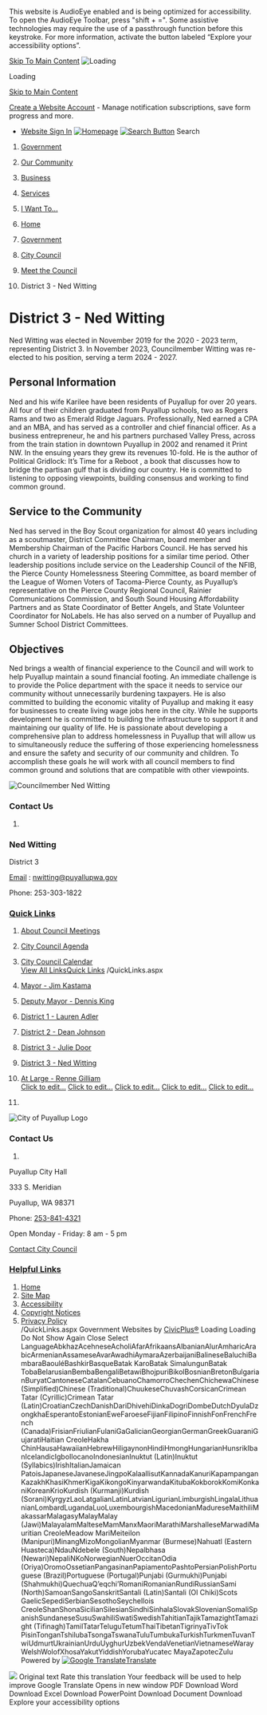  

This website is AudioEye enabled and is being optimized for accessibility. To open the AudioEye Toolbar, press "shift + =". Some assistive technologies may require the use of a passthrough function before this keystroke. For more information, activate the button labeled “Explore your accessibility options”.

  [Skip To Main Content](https://www.cityofpuyallup.org/669/District-3---Ned-Witting/#mainWrapTS)   ![Loading](images/7f17ec08046f6b08ff87df8580175ee830a4bc0076127d6a9d7e5a0f0193669c.gif) 

Loading

  [Skip to Main Content](https://www.cityofpuyallup.org/669/District-3---Ned-Witting/#cc380c4b0f-a4af-4141-997a-19a1da6d6f3e)  

 [Create a Website Account](https://www.cityofpuyallup.org/MyAccount/ProfileCreate)  - Manage notification subscriptions, save form progress and more.    

 *  [Website Sign In](https://www.cityofpuyallup.org/MyAccount) 
  [![Homepage](images/cb40a14f06a1baaf2e75143c37e500f51081c1057078be8d498af4a9aab114e6.png)](https://www.cityofpuyallup.org)   [![Search Button](images//ImageRepository/Document?documentID=15314)](https://www.cityofpuyallup.org/Search/Results) Search 

 1.  [Government](https://www.cityofpuyallup.org/27/Government) 
 1.  [Our Community](https://www.cityofpuyallup.org/31/Our-Community) 
 1.  [Business](https://www.cityofpuyallup.org/35/Business) 
 1.  [Services](https://www.cityofpuyallup.org/101/Services) 
 1.  [I Want To...](https://www.cityofpuyallup.org/9/I-Want-To) 

 1.  [Home](https://www.cityofpuyallup.org) 
 1.  [Government](https://www.cityofpuyallup.org/27/Government) 
 1.  [City Council](https://www.cityofpuyallup.org/631/City-Council) 
 1.  [Meet the Council](https://www.cityofpuyallup.org/633/Meet-the-Council) 
 1. District 3 - Ned Witting

# District 3 - Ned Witting

 Ned Witting was elected in November 2019 for the 2020 - 2023 term, representing District 3. In November 2023, Councilmember Witting was re-elected to his position, serving a term 2024 - 2027. 

## Personal Information

 

 Ned and his wife Karilee have been residents of Puyallup for over 20 years.  All four of their children graduated from Puyallup schools, two as Rogers Rams and two as Emerald Ridge Jaguars.  Professionally, Ned earned a CPA and an MBA, and has served as a controller and chief financial officer.  As a business entrepreneur, he and his partners purchased Valley Press, across from the train station in downtown Puyallup in 2002 and renamed it Print NW.  In the ensuing years they grew its revenues 10-fold.  He is the author of Political Gridlock:  It’s Time for a Reboot , a book that discusses how to bridge the partisan gulf that is dividing our country. He is committed to listening to opposing viewpoints, building consensus and working to find common ground.   

## Service to the Community

 

   

 Ned has served in the Boy Scout organization for almost 40 years including as a scoutmaster, District Committee Chairman, board member and Membership Chairman of the Pacific Harbors Council.  He has served his church in a variety of leadership positions for a similar time period.  Other leadership positions include service on the Leadership Council of the NFIB, the Pierce County Homelessness Steering Committee, as board member of the League of Women Voters of Tacoma-Pierce County, as Puyallup’s representative on the Pierce County Regional Council, Rainier Communications Commission, and South Sound Housing Affordability Partners and as State Coordinator of Better Angels, and State Volunteer Coordinator for NoLabels. He has also served on a number of Puyallup and Sumner School District Committees. 

## Objectives

 

 Ned brings a wealth of financial experience to the Council and will work to help Puyallup maintain a sound financial footing.  An immediate challenge is to provide the Police department with the space it needs to service our community without unnecessarily burdening taxpayers.  He is also committed to building the economic vitality of Puyallup and making it easy for businesses to create living wage jobs here in the city.  While he supports development he is committed to building the infrastructure to support it and maintaining our quality of life.  He is passionate about developing a comprehensive plan to address homelessness in Puyallup that will allow us to simultaneously reduce the suffering of those experiencing homelessness and ensure the safety and security of our community and children.  To accomplish these goals he will work with all council members to find common ground and solutions that are compatible with other viewpoints. 

  ![Councilmember Ned Witting](images/c2d7278756642f3aa58fdbed3b859510e6e93ea5191fc7ab8f4bd460dbe49507.jpg)  

### Contact Us

 1.    

### Ned Witting   

District 3   

 [Email](mailto:nwitting@puyallupwa.gov) : [nwitting@puyallupwa.gov](mailto:nwitting@puyallupwa.gov)     

Phone: 253-303-1822   

###  [Quick Links](https://www.cityofpuyallup.org/QuickLinks.aspx?CID=84) 

 1.  [About Council Meetings](https://www.cityofpuyallup.org/637)  
 1.  [City Council Agenda](https://www.cityofpuyallup.org/827/Agendas-Minutes-and-Videos)  
 1.  [City Council Calendar](https://www.cityofpuyallup.org/DocumentCenter/View/19481/2025-Council-Calendar)  
  [View All LinksQuick Links](https://www.cityofpuyallup.org/QuickLinks.aspx?CID=84)  /QuickLinks.aspx 

 1.   [Mayor - Jim Kastama](https://www.cityofpuyallup.org/634/Mayor---Jim-Kastama)  
 1.   [Deputy Mayor - Dennis King](https://www.cityofpuyallup.org/638/Deputy-Mayor---Dennis-King)  
 1.   [District 1 - Lauren Adler](https://www.cityofpuyallup.org/635/District-1---Lauren-Adler)  
 1.   [District 2 - Dean Johnson](https://www.cityofpuyallup.org/671/District-2---Dean-Johnson)  
 1.   [District 3 - Julie Door](https://www.cityofpuyallup.org/666/District-3---Julie-Door)  
 1.   [District 3 - Ned Witting](https://www.cityofpuyallup.org/669/District-3---Ned-Witting)  
 1.   [At Large - Renne Gilliam](https://www.cityofpuyallup.org/665/At-Large---Renne-Gilliam)  
  [Click to edit...](https://www.cityofpuyallup.org)   [Click to edit...](https://www.facebook.com/PuyallupGov)   [Click to edit...](https://twitter.com/PuyallupGov)   [Click to edit...](https://www.instagram.com/puyallupgov/)   [Click to edit...](https://www.youtube.com/channel/UCWyCf7gRu9EdyGcptKeYd_Q)  

 1.    

 ![City of Puyallup Logo](images/e696cace5aba498cc321ac5836d50937ea2debf675026f642a108b96a2dda46b.png)    

### Contact Us

 1.    

Puyallup City Hall   

333 S. Meridian   

Puyallup, WA 98371   

Phone:  [253-841-4321]()    

Open Monday - Friday: 8 am - 5 pm   

 [Contact City Council](https://www.cityofpuyallup.org/633/Meet-the-Council)    

###  [Helpful Links](https://www.cityofpuyallup.org/QuickLinks.aspx?CID=153) 

 1.  [Home](https://www.cityofpuyallup.org)  
 1.  [Site Map](https://www.cityofpuyallup.org/sitemap)  
 1.  [Accessibility](https://www.cityofpuyallup.org/accessibility)  
 1.  [Copyright Notices](https://www.cityofpuyallup.org/site/copyright)  
 1.  [Privacy Policy](https://www.cityofpuyallup.org/privacy)  
 /QuickLinks.aspx Government Websites by [CivicPlus®](https://connect.civicplus.com/referral)  Loading Loading Do Not Show Again Close Select LanguageAbkhazAcehneseAcholiAfarAfrikaansAlbanianAlurAmharicArabicArmenianAssameseAvarAwadhiAymaraAzerbaijaniBalineseBaluchiBambaraBaouléBashkirBasqueBatak KaroBatak SimalungunBatak TobaBelarusianBembaBengaliBetawiBhojpuriBikolBosnianBretonBulgarianBuryatCantoneseCatalanCebuanoChamorroChechenChichewaChinese (Simplified)Chinese (Traditional)ChuukeseChuvashCorsicanCrimean Tatar (Cyrillic)Crimean Tatar (Latin)CroatianCzechDanishDariDhivehiDinkaDogriDombeDutchDyulaDzongkhaEsperantoEstonianEweFaroeseFijianFilipinoFinnishFonFrenchFrench (Canada)FrisianFriulianFulaniGaGalicianGeorgianGermanGreekGuaraniGujaratiHaitian CreoleHakha ChinHausaHawaiianHebrewHiligaynonHindiHmongHungarianHunsrikIbanIcelandicIgboIlocanoIndonesianInuktut (Latin)Inuktut (Syllabics)IrishItalianJamaican PatoisJapaneseJavaneseJingpoKalaallisutKannadaKanuriKapampanganKazakhKhasiKhmerKigaKikongoKinyarwandaKitubaKokborokKomiKonkaniKoreanKrioKurdish (Kurmanji)Kurdish (Sorani)KyrgyzLaoLatgalianLatinLatvianLigurianLimburgishLingalaLithuanianLombardLugandaLuoLuxembourgishMacedonianMadureseMaithiliMakassarMalagasyMalayMalay (Jawi)MalayalamMalteseMamManxMaoriMarathiMarshalleseMarwadiMauritian CreoleMeadow MariMeiteilon (Manipuri)MinangMizoMongolianMyanmar (Burmese)Nahuatl (Eastern Huasteca)NdauNdebele (South)Nepalbhasa (Newari)NepaliNKoNorwegianNuerOccitanOdia (Oriya)OromoOssetianPangasinanPapiamentoPashtoPersianPolishPortuguese (Brazil)Portuguese (Portugal)Punjabi (Gurmukhi)Punjabi (Shahmukhi)QuechuaQʼeqchiʼRomaniRomanianRundiRussianSami (North)SamoanSangoSanskritSantali (Latin)Santali (Ol Chiki)Scots GaelicSepediSerbianSesothoSeychellois CreoleShanShonaSicilianSilesianSindhiSinhalaSlovakSlovenianSomaliSpanishSundaneseSusuSwahiliSwatiSwedishTahitianTajikTamazightTamazight (Tifinagh)TamilTatarTeluguTetumThaiTibetanTigrinyaTivTok PisinTonganTshilubaTsongaTswanaTuluTumbukaTurkishTurkmenTuvanTwiUdmurtUkrainianUrduUyghurUzbekVendaVenetianVietnameseWarayWelshWolofXhosaYakutYiddishYorubaYucatec MayaZapotecZulu Powered by  [![Google Translate](images/3f3f3a8d0882c4edd13c1755632554f3042dd0f45af91da1e753b94d76c2513f.png)Translate](https://translate.google.com)  

  ![](images/https://fonts.gstatic.com/s/i/productlogos/translate/v14/24px.svg)  Original text Rate this translation Your feedback will be used to help improve Google Translate Opens in new window PDF Download Word Download Excel Download PowerPoint Download Document Download Explore your accessibility options 